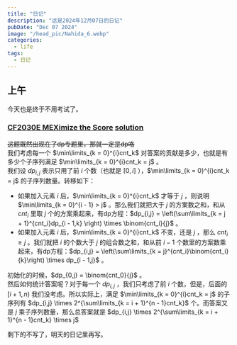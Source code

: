 ```yaml
---
title: "日记"
description: "这是2024年12月07日的日记"
pubDate: "Dec 07 2024"
image: "/head_pic/Nahida_6.webp"
categories:
  - life
tags:
  - 日记
---
```


## 上午
今天也是终于不用考试了。

### <a href = "http://codeforces.com/problemset/problem/2030/E" target = "_blank">CF2030E MEXimize the Score</a> <a href = "https://www.luogu.com.cn/article/1c1j0fil" target = "_blank">solution</a>
~~这题既然出现在了dp专题里，那就一定是dp咯~~  
我们考虑每一个 $\min\limits_{k = 0}^{i}cnt_k$ 对答案的贡献是多少，也就是有多少个子序列满足 $\min\limits_{k = 0}^{i}cnt_k = j$ 。  
我们设 $dp_{i,j}$ 表示只用了前 $i$ 个数（也就是 $[0,i]$ ），$\min\limits_{k = 0}^{i}cnt_k = j$ 的子序列数量。转移如下：  
- 如果加入元素 $i$ 后，$\min\limits_{k = 0}^{i}cnt_k$ 才等于 $j$ ，则说明 $\min\limits_{k = 0}^{i - 1} > j$ 。那么我们就把大于 $j$ 的方案数之和，和从 $cnt_i$ 里取 $j$ 个的方案乘起来，有dp方程：$dp_{i,j} = \left(\sum\limits_{k = j + 1}^{cnt_i}dp_{i - 1,k} \right) \times \binom{cnt_i}{j}$ 。
- 如果加入元素 $i$ 后，$\min\limits_{k = 0}^{i}cnt_k$ 不变，还是 $j$ ，那么 $cnt_i \ge j$ 。我们就把 $i$ 的个数大于 $j$ 的组合数之和，和从前 $i - 1$ 个数里的方案数乘起来，有dp方程：$dp_{i,j} = \left(\sum\limits_{k = j}^{cnt_i}\binom{cnt_i}{k}\right) \times dp_{i - 1,j}$ 。

初始化的时候，$dp_{0,j} = \binom{cnt_0}{j}$ 。  
然后如何统计答案呢？对于每一个 $dp_{i,j}$ ，我们只考虑了前 $i$ 个数，但是，后面的 $[i + 1,n)$ 我们没考虑。所以实际上，满足 $\min\limits_{k = 0}^{i}cnt_k = j$ 的子序列有 $dp_{i,j} \times 2^{\sum\limits_{k = i + 1}^{n - 1}cnt_k}$ 个。而答案又是 $j$ 乘子序列数量，那么总答案就是 $dp_{i,j} \times 2^{\sum\limits_{k = i + 1}^{n - 1}cnt_k} \times j$

剩下的不写了，明天的日记里再写。